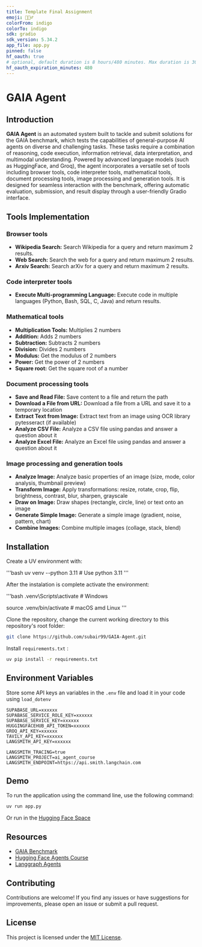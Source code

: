 ```yaml
---
title: Template Final Assignment
emoji: 🕵🏻‍♂️
colorFrom: indigo
colorTo: indigo
sdk: gradio
sdk_version: 5.34.2
app_file: app.py
pinned: false
hf_oauth: true
# optional, default duration is 8 hours/480 minutes. Max duration is 30 days/43200 minutes.
hf_oauth_expiration_minutes: 480
---
```


# **GAIA Agent**

## **Introduction**

**GAIA Agent** is an automated system built to tackle and submit solutions for the GAIA benchmark, which tests the capabilities of general-purpose AI agents on diverse and challenging tasks. These tasks require a combination of reasoning, code execution, information retrieval, data interpretation, and multimodal understanding. Powered by advanced language models (such as HuggingFace, and Groq), the agent incorporates a versatile set of tools including browser tools, code interpreter tools, mathematical tools, document processing tools, image processing and generation tools. It is designed for seamless interaction with the benchmark, offering automatic evaluation, submission, and result display through a user-friendly Gradio interface.

## **Tools Implementation**

### **Browser tools** 
- **Wikipedia Search:** Search Wikipedia for a query and return maximum 2 results.
- **Web Search:** Search the web for a query and return maximum 2 results.
- **Arxiv Search:** Search arXiv for a query and return maximum 2 results.

### **Code interpreter tools**
- **Execute Multi-programming Language:** Execute code in multiple languages (Python, Bash, SQL, C, Java) and return results.

### **Mathematical tools**
- **Multiplication Tools:** Multiplies 2 numbers 
- **Addition:** Adds 2 numbers
- **Subtraction:** Subtracts 2 numbers 
- **Division:** Divides 2 numbers 
- **Modulus:** Get the modulus of 2 numbers
- **Power:** Get the power of 2 numbers 
- **Square root:** Get the square root of a number

### **Document processing tools**
- **Save and Read File:** Save content to a file and return the path 
- **Download a File from URL:** Download a file from a URL and save it to a temporary location
- **Extract Text from Image:** Extract text from an image using OCR library pytesseract (if available)
- **Analyze CSV File:** Analyze a CSV file using pandas and answer a question about it 
- **Analyze Excel File:** Analyze an Excel file using pandas and answer a question about it

### **Image processing and generation tools**
- **Analyze Image:** Analyze basic properties of an image (size, mode, color analysis, thumbnail preview)
- **Transform Image:** Apply transformations: resize, rotate, crop, flip, brightness, contrast, blur, sharpen, grayscale
- **Draw on Image:** Draw shapes (rectangle, circle, line) or text onto an image
- **Generate Simple Image:** Generate a simple image (gradient, noise, pattern, chart)
- **Combine Images:** Combine multiple images (collage, stack, blend)


## **Installation**
Create a UV environment with:

'''bash
uv venv --python 3.11   # Use python 3.11
'''

After the instalation is complete activate the environment:

'''bash
.venv\Scripts\activate   # Windows

source .venv/bin/activate    # macOS amd Linux
'''


Clone the repository, change the current working directory to this repository's root folder:

```bash
git clone https://github.com/subair99/GAIA-Agent.git
```

Install ```requirements.txt``` :

```bash
uv pip install -r requirements.txt
```

## **Environment Variables**
Store some API keys an variables in the `.env` file and load it in your code using `load_dotenv`

```
SUPABASE_URL=xxxxxx
SUPABASE_SERVICE_ROLE_KEY=xxxxxx
SUPABASE_SERVICE_KEY=xxxxxx
HUGGINGFACEHUB_API_TOKEN=xxxxxx
GROQ_API_KEY=xxxxxx
TAVILY_API_KEY=xxxxxx
LANGSMITH_API_KEY=xxxxxx

LANGSMITH_TRACING=true
LANGSMITH_PROJECT=ai_agent_course
LANGSMITH_ENDPOINT=https://api.smith.langchain.com
```

## **Demo**
To run the application using the command line, use the following command:

```bash
uv run app.py
```

Or run in the [Hugging Face Space](https://huggingface.co/spaces/AbdulKabir/GAIA-Agen)
## **Resources**
- [GAIA Benchmark](https://huggingface.co/spaces/gaia-benchmark/leaderboard)
- [Hugging Face Agents Course](https://huggingface.co/agents-course)
- [Langgraph Agents](https://langchain-ai.github.io/langgraph/)


## **Contributing**
Contributions are welcome! If you find any issues or have suggestions for improvements, please open an issue or submit a pull request.

## **License**
This project is licensed under the [MIT License](https://mit-license.org/).